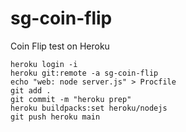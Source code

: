 # sg-coin-flip
Coin Flip test on Heroku

```
heroku login -i
heroku git:remote -a sg-coin-flip
echo "web: node server.js" > Procfile
git add .
git commit -m "heroku prep"
heroku buildpacks:set heroku/nodejs
git push heroku main
```
